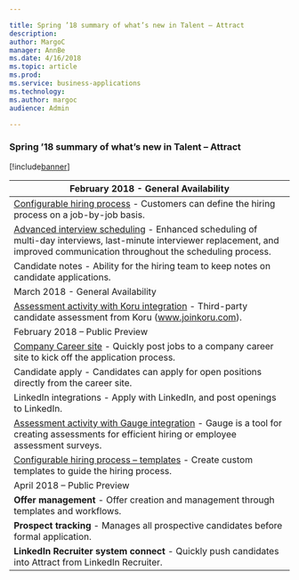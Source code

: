 ```yaml
---

title: Spring ’18 summary of what’s new in Talent – Attract
description: 
author: MargoC
manager: AnnBe
ms.date: 4/16/2018
ms.topic: article
ms.prod: 
ms.service: business-applications
ms.technology: 
ms.author: margoc
audience: Admin

---
```

### Spring ’18 summary of what’s new in Talent – Attract

[!include[banner](../../includes/banner.md)]




| February 2018 - General Availability                                                                                                                                                                                 |
|----------------------------------------------------------------------------------------------------------------------------------------------------------------------------------------------------------------------|
| [Configurable hiring process](spring-18-summary-of-what-s-new-in-talent-attract.md) - Customers can define the hiring process on a job-by-job basis.                                                                                      |
| [Advanced interview scheduling](advanced-interview-scheduling.md) - Enhanced scheduling of multi-day interviews, last-minute interviewer replacement, and improved communication throughout the scheduling process. |
| Candidate notes - Ability for the hiring team to keep notes on candidate applications.                                                                                                                               |
| March 2018 - General Availability                                                                                                                                                                                    |
| [Assessment activity with Koru integration](assessment-activities) - Third-party candidate assessment from Koru (www.joinkoru.com).                                                                                                 |
| February 2018 – Public Preview                                                                                                                                                                                       |
| [Company Career site](company-career-site-public-preview.md) - Quickly post jobs to a company career site to kick off the application process.                                                                                     |
| Candidate apply - Candidates can apply for open positions directly from the career site.                                                                                                                             |
| LinkedIn integrations - Apply with LinkedIn, and post openings to LinkedIn.                                                                                                                                          |
| [Assessment activity with Gauge integration](_Gauge_(Public_Preview)) - Gauge is a tool for creating assessments for efficient hiring or employee assessment surveys.                                               |
| [Configurable hiring process – templates](spring-18-summary-of-what-s-new-in-talent-attract.md) - Create custom templates to guide the hiring process.                                                                                    |
| April 2018 – Public Preview                                                                                                                                                                                          |
| **Offer management** - Offer creation and management through templates and workflows.                                                                                                                                |
| **Prospect tracking** - Manages all prospective candidates before formal application.                                                                                                                                |
| **LinkedIn Recruiter system connect** - Quickly push candidates into Attract from LinkedIn Recruiter.                                                                                                                |


